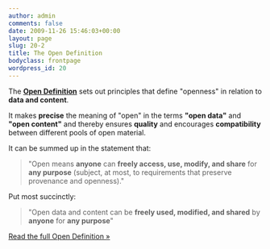 ```yaml
---
author: admin
comments: false
date: 2009-11-26 15:46:03+00:00
layout: page
slug: 20-2
title: The Open Definition
bodyclass: frontpage
wordpress_id: 20
---
```


The **[Open Definition](/od/{{site.od_current_version}}/en/)** sets out principles that define "openness" in relation to **data and content**.

It makes **precise** the meaning of "open" in the terms **"open data"** and **"open content"** and thereby ensures **quality** and encourages **compatibility** between different pools of open material.

It can be summed up in the statement that:

> "Open means **anyone** can **freely access, use, modify, and share** for **any purpose** (subject, at most, to requirements that preserve provenance and openness)."

Put most succinctly:

> "Open data and content can be **freely used, modified, and shared** by **anyone** for **any purpose**"

<a href="/od/{{site.od_current_version}}/en/" class="btn btn-primary btn-large">Read the full Open Definition »</a>


